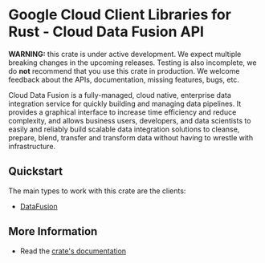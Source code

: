 # Google Cloud Client Libraries for Rust - Cloud Data Fusion API

<!-- Code generated by sidekick. DO NOT EDIT. -->

**WARNING:** this crate is under active development. We expect multiple breaking
changes in the upcoming releases. Testing is also incomplete, we do **not**
recommend that you use this crate in production. We welcome feedback about the
APIs, documentation, missing features, bugs, etc.

Cloud Data Fusion is a fully-managed, cloud native, enterprise data
integration service for     quickly building and managing data pipelines.
It provides a graphical interface to increase     time efficiency and
reduce complexity, and allows business users, developers, and data
scientists to easily and reliably build scalable data integration
solutions to cleanse,     prepare, blend, transfer and transform data
without having to wrestle with infrastructure.

## Quickstart

The main types to work with this crate are the clients:

- [DataFusion]

## More Information

- Read the [crate's documentation](https://docs.rs/google-cloud-datafusion-v1/latest/google-cloud-datafusion-v1)

[DataFusion]: https://docs.rs/google-cloud-datafusion-v1/latest/google_cloud_datafusion_v1/client/struct.DataFusion.html
